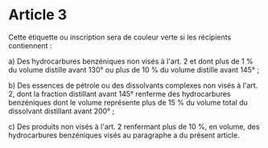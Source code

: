 # Article 3

Cette étiquette ou inscription sera de couleur verte si les récipients contiennent :

a) Des hydrocarbures benzéniques non visés à l'art. 2 et dont plus de 1 % du volume distille avant 130° ou plus de 10 % du volume distille avant 145° ;

b) Des essences de pétrole ou des dissolvants complexes non visés à l'art. 2, dont la fraction distillant avant 145° renferme des hydrocarbures benzéniques dont le volume représente plus de 15 % du volume total du dissolvant distillant avant 200° ;

c) Des produits non visés à l'art. 2 renfermant plus de 10 %, en volume, des hydrocarbures benzéniques visés au paragraphe a du présent article.
